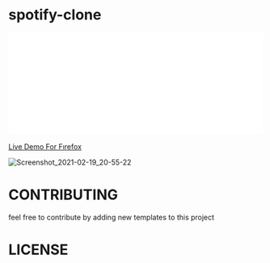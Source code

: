 # spotify-clone


<img src="/myWorkspaces/y/img/navbarLOGO.png" width="600px" height="200px" >    



<a href="https://spotifyclone-4b87e.web.app/"  >Live Demo For Fırefox </a>

![Screenshot_2021-02-19_20-55-22](https://user-images.githubusercontent.com/72499839/108605716-0c7ae980-73c7-11eb-96d5-775f4c0fa862.png)

# CONTRIBUTING

 feel free to contribute by adding new templates to this project


 
# LICENSE
